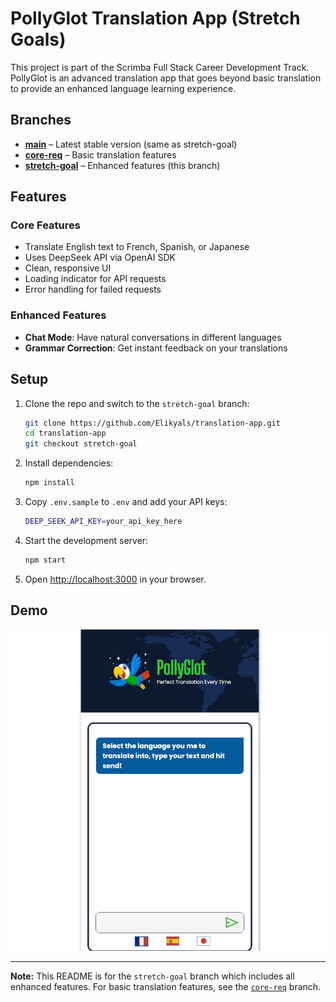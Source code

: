 # PollyGlot Translation App (Stretch Goals)

This project is part of the Scrimba Full Stack Career Development Track. PollyGlot is an advanced translation app that goes beyond basic translation to provide an enhanced language learning experience.

## Branches

- **[main](https://github.com/Elikyals/translation-app/tree/main)** – Latest stable version (same as stretch-goal)
- **[core-req](https://github.com/Elikyals/translation-app/tree/core-req)** – Basic translation features
- **[stretch-goal](https://github.com/Elikyals/translation-app/tree/stretch-goal)** – Enhanced features (this branch)

## Features

### Core Features

- Translate English text to French, Spanish, or Japanese
- Uses DeepSeek API via OpenAI SDK
- Clean, responsive UI
- Loading indicator for API requests
- Error handling for failed requests

### Enhanced Features

- **Chat Mode**: Have natural conversations in different languages
- **Grammar Correction**: Get instant feedback on your translations

## Setup

1. Clone the repo and switch to the `stretch-goal` branch:

    ```sh
    git clone https://github.com/Elikyals/translation-app.git
    cd translation-app
    git checkout stretch-goal
    ```

2. Install dependencies:

    ```sh
    npm install
    ```

3. Copy `.env.sample` to `.env` and add your API keys:

    ```sh
    DEEP_SEEK_API_KEY=your_api_key_here
    ```

4. Start the development server:

    ```sh
    npm start
    ```

5. Open [http://localhost:3000](http://localhost:3000) in your browser.

## Demo

![App Demo](https://github.com/Elikyals/translation-app/blob/stretch-goals/translation-app-sg.gif)

---

**Note:** This README is for the `stretch-goal` branch which includes all enhanced features. For basic translation features, see the [`core-req`](https://github.com/Elikyals/translation-app/tree/core-req) branch.
